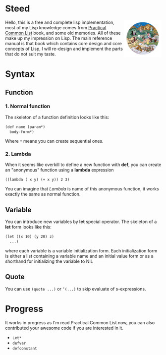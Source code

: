 # Steed
<img src="logo.png?raw=true" align="right" alt="" weight="120" height="120"/>Hello, this is a free and complete lisp implementation, most of my Lisp knowledge comes from [Practical Common List](https://gigamonkeys.com/book/) book,
and some old memories. All of these make up my impression on Lisp.
The main reference manual is that book which contains core design and core concepts of Lisp, I will re-design and implement the parts that do not suit my taste.


# Syntax
## Function
### 1. Normal function
The skeleton of a function definition looks like this:
```
(def name (param*)
  body-form*)
```
Where `*` means you can create sequential ones.

### 2. Lambda
When it seems like overkill to define a new function with **def**, you can create an "anonymous" function using a **lambda** expression
```
((lambda ( x y) (+ x y)) 2 3)
```
You can imagine that *Lambda* is name of this anonymous function, it works exactly the same as normal function.

## Variable
You can introduce new variables by **let** special operator. The skeleton of a **let** form looks like this:
```
(let ((x 10) (y 20) z)
  ...)
```
where each variable is a variable initialization form. 
Each initialization form is either a list containing a variable name and an initial value form or as a shorthand for initializing the variable to NIL

## Quote
You can use `(quote ...)` or `’(...)` to skip evaluate of s-expressions.

# Progress
It works in progress as I'm read Practical Common List now, you can also contributed your awesome code if you are interested in it.
- `Let*`
- `defvar`
- `defconstant`
